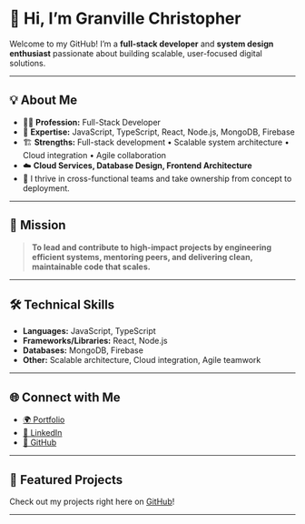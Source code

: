 # 👋 Hi, I’m Granville Christopher

Welcome to my GitHub! I’m a **full-stack developer** and **system design enthusiast** passionate about building scalable, user-focused digital solutions.

---

## 💡 About Me

- 🧑‍💻 **Profession:** Full-Stack Developer
- 🚀 **Expertise:** JavaScript, TypeScript, React, Node.js, MongoDB, Firebase
- 🏗️ **Strengths:** Full-stack development • Scalable system architecture • Cloud integration • Agile collaboration
- ☁️ **Cloud Services, Database Design, Frontend Architecture**
- 🤝 I thrive in cross-functional teams and take ownership from concept to deployment.

---

## 🎯 Mission

> **To lead and contribute to high-impact projects by engineering efficient systems, mentoring peers, and delivering clean, maintainable code that scales.**

---

## 🛠️ Technical Skills

- **Languages:** JavaScript, TypeScript
- **Frameworks/Libraries:** React, Node.js
- **Databases:** MongoDB, Firebase
- **Other:** Scalable architecture, Cloud integration, Agile teamwork

---

## 🌐 Connect with Me

- [🌍 Portfolio](https://www.granvillebucci.comm)
- [💼 LinkedIn](https://www.linkedin.com/in/granville-christopher-ba4245344)
- [🐙 GitHub](https://github.com/granville-christopher/)

---

## 📂 Featured Projects

Check out my projects right here on [GitHub](https://github.com/granville-christopher/)!

---

<!-- Fun Fact Section (optional) -->
<!--
## 🤓 Fun Fact

When I’m not coding, you might find me exploring new tech, contributing to open-source, or leveling up my system design skills.
-->
